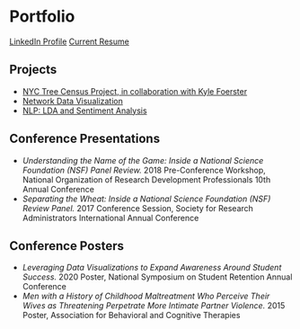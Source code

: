 # Portfolio

[LinkedIn Profile](https://www.linkedin.com/in/elizabeth-seidle/) 
[Current Resume](OtherProjects/Latex_Seidle_Resume_2020-1.png)
<br/>

## Projects
- [NYC Tree Census Project, in collaboration with Kyle Foerster](https://github.com/kbfoerster/nyctrees)
- [Network Data Visualization](https://github.com/ElizabethSeidle/Portfolio/tree/master/Network%20Graphic)
- [NLP: LDA and Sentiment Analysis](OtherProjects/COVID_Pubs_Wk_4.ipynb)


## Conference Presentations
- *Understanding the Name of the Game: Inside a National Science Foundation (NSF) Panel Review.* 2018 Pre-Conference Workshop, National Organization of Research Development Professionals 10th Annual Conference
- *Separating the Wheat: Inside a National Science Foundation (NSF) Review Panel.* 2017 Conference Session, Society for Research Administrators International Annual Conference

## Conference Posters
- *Leveraging Data Visualizations to Expand Awareness Around Student Success.* 2020 Poster, National Symposium on Student Retention Annual Conference
- *Men with a History of Childhood Maltreatment Who Perceive Their Wives as Threatening Perpetrate More Intimate Partner Violence.* 2015 Poster, Association for Behavioral and Cognitive Therapies		


